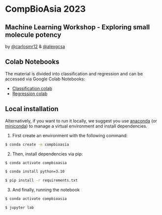 # CompBioAsia 2023
## Machine Learning Workshop - Exploring small molecule potency

by [@carlosmr12](https://twitter.com/carlosmr12) & [@alexgcsa](https://twitter.com/alexgcsa)

## Colab Notebooks

The material is divided into classification and regression and can be accessed via Google Colab Notebooks:
- [Classification colab](https://colab.research.google.com/github/carlosmr12/compbioasia2023/blob/master/lecture1_classification.ipynb)
- [Regression colab](https://colab.research.google.com/github/carlosmr12/compbioasia2023/blob/master/lecture2_regression.ipynb)

## Local installation

Alternatively, if you want to run it locally, we suggest you use [anaconda](https://docs.anaconda.com/free/anaconda/install/) (or [miniconda](https://docs.conda.io/en/latest/miniconda.html)) to manage a virtual environment and install dependencies.

1. First create an environment with the following command:

```bash
$ conda create -n compbioasia
```

2. Then, install dependencies via pip:


```bash
$ conda activate compbioasia

$ conda install python=3.10

$ pip install -r requirements.txt
```

3. And finally, running the notebook

```bash
$ conda activate compbioasia

$ jupyter lab
```
